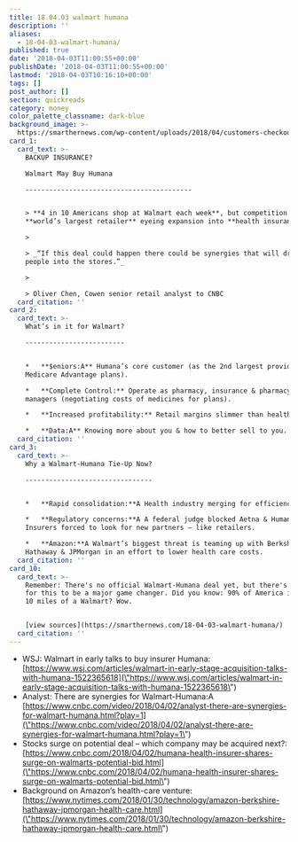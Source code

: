 ```yaml
---
title: 18.04.03 walmart humana
description: ''
aliases:
  - 18-04-03-walmart-humana/
published: true
date: '2018-04-03T11:00:55+00:00'
publishDate: '2018-04-03T11:00:55+00:00'
lastmod: '2018-04-03T10:16:10+00:00'
tags: []
post_author: []
section: quickreads
category: money
color_palette_classname: dark-blue
background_image: >-
  https://smarthernews.com/wp-content/uploads/2018/04/customers-checkout-after-shopping-walmarts-black-friday-event-on-thursday-nov-26-in-rogers-ark-scaled.jpg
card_1:
  card_text: >-
    BACKUP INSURANCE?  

    Walmart May Buy Humana

    ------------------------------------------


    > **4 in 10 Americans shop at Walmart each week**, but competition has theA
    **world’s largest retailer** eyeing expansion into **health insurance**.

    > 

    > _“If this deal could happen there could be synergies that will drive more
    people into the stores.”_

    > 

    > Oliver Chen, Cowen senior retail analyst to CNBC
  card_citation: ''
card_2:
  card_text: >-
    What’s in it for Walmart?

    -------------------------


    *   **$eniors:A** Humana’s core customer (as the 2nd largest provider of
    Medicare Advantage plans).

    *   **Complete Control:** Operate as pharmacy, insurance & pharmacy benefit
    managers (negotiating costs of medicines for plans).

    *   **Increased profitability:** Retail margins slimmer than health care.

    *   **Data:A** Knowing more about you & how to better sell to you.
  card_citation: ''
card_3:
  card_text: >-
    Why a Walmart-Humana Tie-Up Now?

    --------------------------------


    *   **Rapid consolidation:**A Health industry merging for efficiencies.

    *   **Regulatory concerns:**A A federal judge blocked Aetna & Humana merger.
    Insurers forced to look for new partners – like retailers.

    *   **Amazon:**A Walmart’s biggest threat is teaming up with Berkshire
    Hathaway & JPMorgan in an effort to lower health care costs.
  card_citation: ''
card_10:
  card_text: >-
    Remember: There's no official Walmart-Humana deal yet, but there's potential
    for this to be a major game changer. Did you know: 90% of America is within
    10 miles of a Walmart? Wow.


    [view sources](https://smarthernews.com/18-04-03-walmart-humana/)
  card_citation: ''
---
```

*   WSJ: Walmart in early talks to buy insurer Humana:  
    [https://www.wsj.com/articles/walmart-in-early-stage-acquisition-talks-with-humana-1522365618](\"https://www.wsj.com/articles/walmart-in-early-stage-acquisition-talks-with-humana-1522365618\")
*   Analyst: There are synergies for Walmart-Humana:A [https://www.cnbc.com/video/2018/04/02/analyst-there-are-synergies-for-walmart-humana.html?play=1](\"https://www.cnbc.com/video/2018/04/02/analyst-there-are-synergies-for-walmart-humana.html?play=1\")
*   Stocks surge on potential deal – which company may be acquired next?:  
    [https://www.cnbc.com/2018/04/02/humana-health-insurer-shares-surge-on-walmarts-potential-bid.html](\"https://www.cnbc.com/2018/04/02/humana-health-insurer-shares-surge-on-walmarts-potential-bid.html\")
*   Background on Amazon’s health-care venture: [https://www.nytimes.com/2018/01/30/technology/amazon-berkshire-hathaway-jpmorgan-health-care.html](\"https://www.nytimes.com/2018/01/30/technology/amazon-berkshire-hathaway-jpmorgan-health-care.html\")